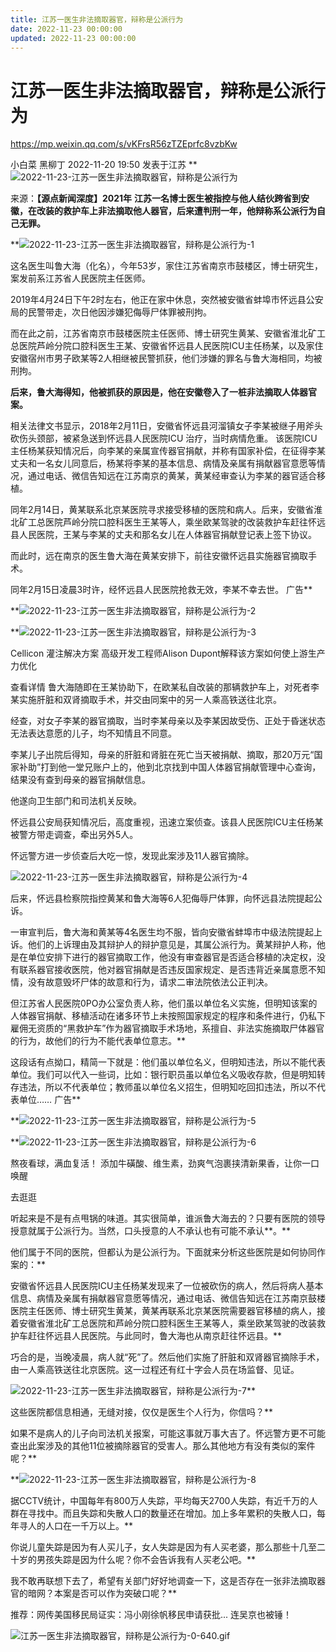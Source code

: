 ```yaml
---
title: 江苏一医生非法摘取器官，辩称是公派行为
date: 2022-11-23 00:00:00
updated: 2022-11-23 00:00:00
---
```


# 江苏一医生非法摘取器官，辩称是公派行为

https://mp.weixin.qq.com/s/vKFrsR56zTZEprfc8vzbKw

小白菜 黑柳丁 2022-11-20 19:50 发表于江苏
**![2022-11-23-江苏一医生非法摘取器官，辩称是公派行为](assets/2022-11-23-江苏一医生非法摘取器官，辩称是公派行为.gif)

来源：**【源点新闻深度】2021年**
**江苏一名博士医生被指控与他人结伙跨省到安徽，在改装的救护车上非法摘取他人器官，后来遭判刑一年，他辩称系公派行为自己无罪。**

**![2022-11-23-江苏一医生非法摘取器官，辩称是公派行为-1](assets/2022-11-23-江苏一医生非法摘取器官，辩称是公派行为-1.png)

这名医生叫鲁大海（化名），今年53岁，家住江苏省南京市鼓楼区，博士研究生，案发前系江苏省人民医院主任医师。

2019年4月24日下午2时左右，他正在家中休息，突然被安徽省蚌埠市怀远县公安局的民警带走，次日他因涉嫌犯侮辱尸体罪被刑拘。

而在此之前，江苏省南京市鼓楼医院主任医师、博士研究生黄某、安徽省淮北矿工总医院芦岭分院口腔科医生王某、安徽省怀远县人民医院ICU主任杨某，以及家住安徽宿州市男子欧某等2人相继被民警抓获，他们涉嫌的罪名与鲁大海相同，均被刑拘。

**后来，鲁大海得知，他被抓获的原因是，他在安徽卷入了一桩非法摘取人体器官案。**

相关法律文书显示，2018年2月11日，安徽省怀远县河溜镇女子李某被继子用斧头砍伤头颈部，被紧急送到怀远县人民医院ICU 治疗，当时病情危重。
该医院ICU主任杨某获知情况后，向李某的亲属宣传器官捐献，并称有国家补偿，在征得李某丈夫和一名女儿同意后，杨某将李某的基本信息、病情及亲属有捐献器官意愿等情况，通过电话、微信告知远在江苏南京的黄某，黄某经审查认为李某的器官适合移植。

同年2月14日，黄某联系北京某医院寻求接受移植的医院和病人。后来，安徽省淮北矿工总医院芦岭分院口腔科医生王某等人，乘坐欧某驾驶的改装救护车赶往怀远县人民医院，王某与李某的丈夫和那名女儿在人体器官捐献登记表上签下协议。

而此时，远在南京的医生鲁大海在黄某安排下，前往安徽怀远县实施器官摘取手术。

同年2月15日凌晨3时许，经怀远县人民医院抢救无效，李某不幸去世。
广告**

**![2022-11-23-江苏一医生非法摘取器官，辩称是公派行为-2](assets/2022-11-23-江苏一医生非法摘取器官，辩称是公派行为-2.png)

**![2022-11-23-江苏一医生非法摘取器官，辩称是公派行为-3](assets/2022-11-23-江苏一医生非法摘取器官，辩称是公派行为-3.png)

Cellicon 灌注解决方案
高级开发工程师Alison Dupont解释该方案如何使上游生产力优化

查看详情
鲁大海随即在王某协助下，在欧某私自改装的那辆救护车上，对死者李某实施肝脏和双肾摘取手术，并交由同案中的另一人乘高铁送往北京。

经查，对女子李某的器官摘取，当时李某母亲以及李某因故受伤、正处于昏迷状态无法表达意愿的儿子，均不知情且不同意。

李某儿子出院后得知，母亲的肝脏和肾脏在死亡当天被捐献、摘取，那20万元“国家补助”打到他一堂兄账户上的，他到北京找到中国人体器官捐献管理中心查询，结果没有查到母亲的器官捐献信息。

他遂向卫生部门和司法机关反映。

怀远县公安局获知情况后，高度重视，迅速立案侦查。该县人民医院ICU主任杨某被警方带走调查，牵出另外5人。

怀远警方进一步侦查后大吃一惊，发现此案涉及11人器官摘除。

![2022-11-23-江苏一医生非法摘取器官，辩称是公派行为-4](assets/2022-11-23-江苏一医生非法摘取器官，辩称是公派行为-4.jpeg)

后来，怀远县检察院指控黄某和鲁大海等6人犯侮辱尸体罪，向怀远县法院提起公诉。

一审宣判后，鲁大海和黄某等4名医生均不服，皆向安徽省蚌埠市中级法院提起上诉。他们的上诉理由及其辩护人的辩护意见是，其属公派行为。黄某辩护人称，他是在单位安排下进行的器官摘取工作，他没有审查器官是否适合移植的决定权，没有联系器官接收医院，他对器官捐献是否违反国家规定、是否违背近亲属意愿不知情，没有故意毁坏尸体的故意和行为，请求二审法院依法公正判决。

但江苏省人民医院0PO办公室负责人称，他们虽以单位名义实施，但明知该案的人体器官捐献、移植活动在诸多环节上未按照国家规定的程序和条件进行，仍私下雇佣无资质的“黑救护车”作为器官摘取手术场地，系擅自、非法实施摘取尸体器官的行为，故他们的行为不能代表单位意志。**

这段话有点拗口，精简一下就是：他们虽以单位名义，但明知违法，所以不能代表单位。我们可以代入一些词，比如：银行职员虽以单位名义吸收存款，但是明知转存违法，所以不代表单位；教师虽以单位名义招生，但明知吃回扣违法，所以不代表单位……
广告**

**![2022-11-23-江苏一医生非法摘取器官，辩称是公派行为-5](assets/2022-11-23-江苏一医生非法摘取器官，辩称是公派行为-5.png)

**![2022-11-23-江苏一医生非法摘取器官，辩称是公派行为-6](assets/2022-11-23-江苏一医生非法摘取器官，辩称是公派行为-6.jpeg)

熬夜看球，满血复活！
添加牛磺酸、维生素，劲爽气泡裹挟清新果香，让你一口唤醒

去逛逛

听起来是不是有点甩锅的味道。其实很简单，谁派鲁大海去的？只要有医院的领导授意就属于公派行为。当然，口头授意的人不承认也有可能不承认**。**

他们属于不同的医院，但都认为是公派行为。下面就来分析这些医院是如何协同作案的：**

安徽省怀远县人民医院ICU主任杨某发现来了一位被砍伤的病人，然后将病人基本信息、病情及亲属有捐献器官意愿等情况，通过电话、微信告知远在江苏南京鼓楼医院主任医师、博士研究生黄某，黄某再联系北京某医院需要器官移植的病人，接着安徽省淮北矿工总医院和芦岭分院口腔科医生王某等人，乘坐欧某驾驶的改装救护车赶往怀远县人民医院。与此同时，鲁大海也从南京赶往怀远县。**

巧合的是，当晚凌晨，病人就“死”了。然后他们实施了肝脏和双肾器官摘除手术，由一人乘高铁送往北京医院。这一过程还有红十字会人员在场监督、见证。

![2022-11-23-江苏一医生非法摘取器官，辩称是公派行为-7](assets/2022-11-23-江苏一医生非法摘取器官，辩称是公派行为-7.jpeg)**

这些医院都信息相通，无缝对接，仅仅是医生个人行为，你信吗？**

如果不是病人的儿子向司法机关报案，可能这事就万事大吉了。怀远警方更不可能查出此案涉及的其他11位被摘除器官的受害人。那么其他地方有没有类似的案件呢？**

**![2022-11-23-江苏一医生非法摘取器官，辩称是公派行为-8](assets/2022-11-23-江苏一医生非法摘取器官，辩称是公派行为-8.png)

据CCTV统计，中国每年有800万人失踪，平均每天2700人失踪，有近千万的人群在寻找中。而且失踪和失散人口的数量还在增加。加上多年累积的失散人口，每年寻人的人口在一千万以上。**

你说儿童失踪是因为有人买儿子，女人失踪是因为有人买老婆，那么那些十几至二十岁的男孩失踪是因为什么呢？你不会告诉我有人买老公吧。**

我不敢再联想下去了，希望有关部门好好地调查一下，这是否存在一张非法摘取器官的暗网？本案是否可以作为突破口呢？**

推荐：网传美国移民局证实：冯小刚徐帆移民申请获批... 连吴京也被锤！

![江苏一医生非法摘取器官，辩称是公派行为-0-640.gif](assets/江苏一医生非法摘取器官，辩称是公派行为-0-640.gif)
